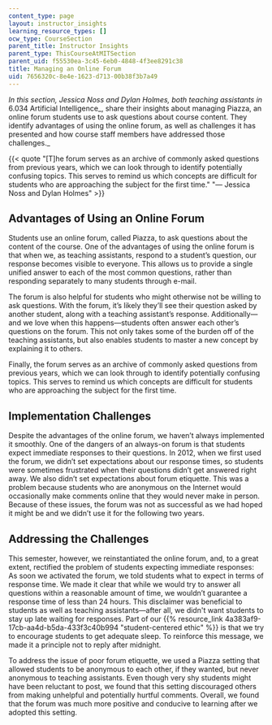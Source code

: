 ```yaml
---
content_type: page
layout: instructor_insights
learning_resource_types: []
ocw_type: CourseSection
parent_title: Instructor Insights
parent_type: ThisCourseAtMITSection
parent_uid: f55530ea-3c45-6eb0-4848-4f3ee8291c38
title: Managing an Online Forum
uid: 7656320c-8e4e-1623-d713-00b38f3b7a49
---
```


_In this section, Jessica Noss and Dylan Holmes, both teaching assistants in_ 6.034 Artificial Intelligence_, share their insights about managing Piazza, an online forum students use to ask questions about course content. They identify advantages of using the online forum, as well as challenges it has presented and how course staff members have addressed those challenges._

{{< quote "[T]he forum serves as an archive of commonly asked questions from previous years, which we can look through to identify potentially confusing topics. This serves to remind us which concepts are difficult for students who are approaching the subject for the first time." "— Jessica Noss and Dylan Holmes" >}}

Advantages of Using an Online Forum
-----------------------------------

Students use an online forum, called Piazza, to ask questions about the content of the course. One of the advantages of using the online forum is that when we, as teaching assistants, respond to a student’s question, our response becomes visible to everyone. This allows us to provide a single unified answer to each of the most common questions, rather than responding separately to many students through e-mail.

The forum is also helpful for students who might otherwise not be willing to ask questions. With the forum, it’s likely they’ll see their question asked by another student, along with a teaching assistant’s response. Additionally—and we love when this happens—students often answer each other’s questions on the forum. This not only takes some of the burden off of the teaching assistants, but also enables students to master a new concept by explaining it to others.

Finally, the forum serves as an archive of commonly asked questions from previous years, which we can look through to identify potentially confusing topics. This serves to remind us which concepts are difficult for students who are approaching the subject for the first time.

Implementation Challenges
-------------------------

Despite the advantages of the online forum, we haven’t always implemented it smoothly. One of the dangers of an always-on forum is that students expect immediate responses to their questions. In 2012, when we first used the forum, we didn’t set expectations about our response times, so students were sometimes frustrated when their questions didn’t get answered right away. We also didn’t set expectations about forum etiquette. This was a problem because students who are anonymous on the Internet would occasionally make comments online that they would never make in person. Because of these issues, the forum was not as successful as we had hoped it might be and we didn’t use it for the following two years.

Addressing the Challenges 
--------------------------

This semester, however, we reinstantiated the online forum, and, to a great extent, rectified the problem of students expecting immediate responses: As soon we activated the forum, we told students what to expect in terms of response time. We made it clear that while we would try to answer all questions within a reasonable amount of time, we wouldn’t guarantee a response time of less than 24 hours. This disclaimer was beneficial to students as well as teaching assistants—after all, we didn't want students to stay up late waiting for responses. Part of our {{% resource_link 4a383af9-17cb-aa4d-b5da-433f3c40b994 "student-centered ethic" %}} is that we try to encourage students to get adequate sleep. To reinforce this message, we made it a principle not to reply after midnight.

To address the issue of poor forum etiquette, we used a Piazza setting that allowed students to be anonymous to each other, if they wanted, but never anonymous to teaching assistants. Even though very shy students might have been reluctant to post, we found that this setting discouraged others from making unhelpful and potentially hurtful comments. Overall, we found that the forum was much more positive and conducive to learning after we adopted this setting.